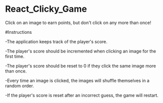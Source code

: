 # React_Clicky_Game
Click on an image to earn points, but don't click on any more than once!

#Instructions

-The application keeps track of the player's score. 

-The player's score should be incremented when clicking an image for the first time.

-The player's score should be reset to 0 if they click the same image more than once.

-Every time an image is clicked, the images will shuffle themselves in a random order.

-If the player's score is reset after an incorrect guess, the game will restart.
